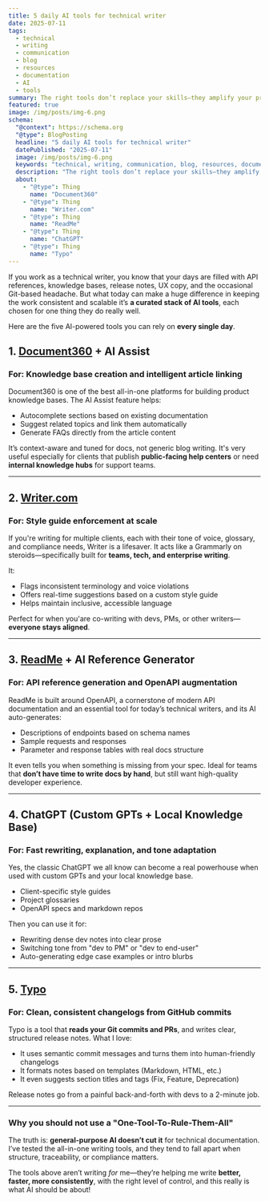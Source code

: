 ```yaml
---
title: 5 daily AI tools for technical writer
date: 2025-07-11
tags:
  - technical
  - writing
  - communication
  - blog
  - resources
  - documentation
  - AI
  - tools
summary: The right tools don’t replace your skills—they amplify your process. Here’s how a tech writer could use AI to stay fast, consistent, and client-ready.
featured: true
image: /img/posts/img-6.png
schema:
  "@context": https://schema.org
  "@type": BlogPosting
  headline: "5 daily AI tools for technical writer"
  datePublished: "2025-07-11"
  image: /img/posts/img-6.png
  keywords: "technical, writing, communication, blog, resources, documentation, AI, tools"
  description: "The right tools don’t replace your skills—they amplify your process. Here’s how a tech writer could use AI to stay fast, consistent, and client-ready."
  about:
    - "@type": Thing
      name: "Document360"
    - "@type": Thing
      name: "Writer.com"
    - "@type": Thing
      name: "ReadMe"
    - "@type": Thing
      name: "ChatGPT"
    - "@type": Thing
      name: "Typo"
---
```


If you work as a technical writer, you know that your days are filled with API references, knowledge bases, release notes, UX copy, and the occasional Git-based headache. But what today can make a huge difference in keeping the work consistent and scalable it’s **a curated stack of AI tools**, each chosen for one thing they do really well.

Here are the five AI-powered tools you can rely on **every single day**.

## 1. [Document360](https://document360.com) + AI Assist

### For: Knowledge base creation and intelligent article linking

Document360 is one of the best all-in-one platforms for building product knowledge bases. The AI Assist feature helps:

- Autocomplete sections based on existing documentation
- Suggest related topics and link them automatically
- Generate FAQs directly from the article content

It’s context-aware and tuned for docs, not generic blog writing. It's very useful especially for clients that publish **public-facing help centers** or need **internal knowledge hubs** for support teams.

---

## 2. [Writer.com](https://writer.com)

### For: Style guide enforcement at scale

If you're writing for multiple clients, each with their tone of voice, glossary, and compliance needs, Writer is a lifesaver. It acts like a Grammarly on steroids—specifically built for **teams, tech, and enterprise writing**.

It:

- Flags inconsistent terminology and voice violations
- Offers real-time suggestions based on a custom style guide
- Helps maintain inclusive, accessible language

Perfect for when you'are co-writing with devs, PMs, or other writers—**everyone stays aligned**.

---

## 3. [ReadMe](https://readme.com) + AI Reference Generator

### For: API reference generation and OpenAPI augmentation

ReadMe is built around OpenAPI, a cornerstone of modern API documentation and an essential tool for today’s technical writers, and its AI auto-generates:

- Descriptions of endpoints based on schema names
- Sample requests and responses
- Parameter and response tables with real docs structure

It even tells you when something is missing from your spec. Ideal for teams that **don’t have time to write docs by hand**, but still want high-quality developer experience.

---

## 4. ChatGPT (Custom GPTs + Local Knowledge Base)

### For: Fast rewriting, explanation, and tone adaptation

Yes, the classic ChatGPT we all know can become a real powerhouse when used with custom GPTs and your local knowledge base.

- Client-specific style guides
- Project glossaries
- OpenAPI specs and markdown repos

Then you can use it for:

- Rewriting dense dev notes into clear prose
- Switching tone from "dev to PM" or "dev to end-user"
- Auto-generating edge case examples or intro blurbs

---

## 5. [Typo](https://typowriter.ai)

### For: Clean, consistent changelogs from GitHub commits

Typo is a tool that **reads your Git commits and PRs**, and writes clear, structured release notes. What I love:

- It uses semantic commit messages and turns them into human-friendly changelogs
- It formats notes based on templates (Markdown, HTML, etc.)
- It even suggests section titles and tags (Fix, Feature, Deprecation)

Release notes go from a painful back-and-forth with devs to a 2-minute job.

---

### Why you should not use a "One-Tool-To-Rule-Them-All"

The truth is: **general-purpose AI doesn’t cut it** for technical documentation. I’ve tested the all-in-one writing tools, and they tend to fall apart when structure, traceability, or compliance matters.

The tools above aren’t writing _for_ me—they’re helping me write **better, faster, more consistently**, with the right level of control, and this really is what AI should be about!

